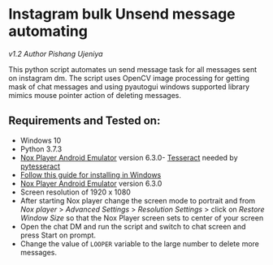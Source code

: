 # Instagram bulk Unsend message automating
*v1.2*
*Author Pishang Ujeniya*

This python script automates un send message task for all messages sent on instagram dm.
The script uses OpenCV image processing for getting mask of chat messages and using pyautogui windows supported library
mimics mouse pointer action of deleting messages.

## Requirements and Tested on:
- Windows 10
- Python 3.7.3
- [Nox Player Android Emulator](https://www.bignox.com/) version 6.3.0- [Tesseract](https://github.com/tesseract-ocr/tesseract/releases) needed by [pytesseract](https://github.com/madmaze/pytesseract)
- [Follow this guide for installing in Windows](https://github.com/UB-Mannheim/tesseract/wiki)
- [Nox Player Android Emulator](https://www.bignox.com/) version 6.3.0
- Screen resolution of 1920 x 1080
- After starting Nox player change the screen mode to portrait and
from *Nox player* > *Advanced Settings* > *Resolution Settings* > click on *Restore Window Size*
so that the Nox Player screen sets to center of your screen
- Open the chat DM and run the script and switch to chat screen and press Start on prompt.
- Change the value of `LOOPER` variable to the large number to delete more messages.